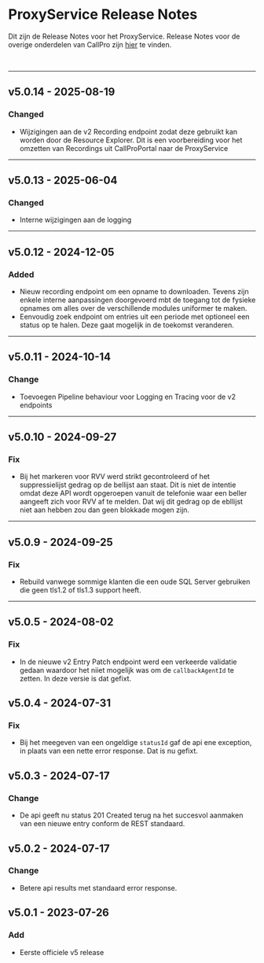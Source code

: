 # ProxyService Release Notes
Dit zijn de Release Notes voor het ProxyService. Release Notes voor de overige onderdelen van CallPro zijn [hier](/releases/v5/release-notes) te vinden.

<br/>

*** 
## v5.0.14 - 2025-08-19
### Changed
- Wijzigingen aan de v2 Recording endpoint zodat deze gebruikt kan worden door de Resource Explorer. Dit is een voorbereiding voor het omzetten van Recordings uit CallProPortal naar de ProxyService

*** 
## v5.0.13 - 2025-06-04
### Changed
- Interne wijzigingen aan de logging

*** 
## v5.0.12 - 2024-12-05
### Added
- Nieuw recording endpoint om een opname to downloaden. Tevens zijn enkele interne aanpassingen doorgevoerd mbt de toegang tot de fysieke opnames om alles over de verschillende modules uniformer te maken.
- Eenvoudig zoek endpoint om entries uit een periode met optioneel een status op te halen. Deze gaat mogelijk in de toekomst veranderen.

***
## v5.0.11 - 2024-10-14
### Change
- Toevoegen Pipeline behaviour voor Logging en Tracing voor de v2 endpoints

***
## v5.0.10 - 2024-09-27
### Fix
- Bij het markeren voor RVV werd strikt gecontroleerd of het suppressielijst gedrag op de bellijst aan staat. Dit is niet de intentie omdat deze API wordt opgeroepen vanuit de telefonie waar een beller aangeeft zich voor RVV af te melden. Dat wij dit gedrag op de ebllijst niet aan hebben zou dan geen blokkade mogen zijn.

*** 
## v5.0.9 - 2024-09-25
### Fix
- Rebuild vanwege sommige klanten die een oude SQL Server gebruiken die geen tls1.2 of tls1.3 support heeft. 

*** 
## v5.0.5 - 2024-08-02
### Fix
- In de nieuwe v2 Entry Patch endpoint werd een verkeerde validatie gedaan waardoor het niiet mogelijk was om de `callbackAgentId` te zetten. In deze versie is dat gefixt.

## v5.0.4 - 2024-07-31
### Fix
- Bij het meegeven van een ongeldige `statusId` gaf de api ene exception, in plaats van een nette error response. Dat is nu gefixt.


## v5.0.3 - 2024-07-17
### Change
- De api geeft nu status 201 Created terug na het succesvol aanmaken van een nieuwe entry conform de REST standaard.

## v5.0.2 - 2024-07-17
### Change
- Betere api results met standaard error response.

## v5.0.1 - 2023-07-26
### Add
- Eerste officiele v5 release

